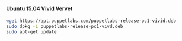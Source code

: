 #### Ubuntu 15.04 Vivid Vervet

~~~ bash
wget https://apt.puppetlabs.com/puppetlabs-release-pc1-vivid.deb
sudo dpkg -i puppetlabs-release-pc1-vivd.deb
sudo apt-get update
~~~